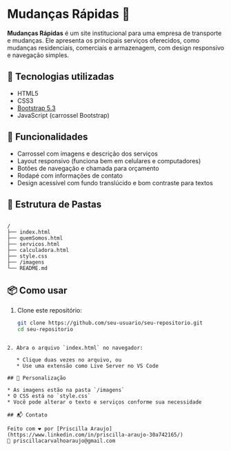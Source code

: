 # Mudanças Rápidas 🚚

**Mudanças Rápidas** é um site institucional para uma empresa de transporte e mudanças. Ele apresenta os principais serviços oferecidos, como mudanças residenciais, comerciais e armazenagem, com design responsivo e navegação simples.

## 🔧 Tecnologias utilizadas

- HTML5
- CSS3
- [Bootstrap 5.3](https://getbootstrap.com/)
- JavaScript (carrossel Bootstrap)

## 🧩 Funcionalidades

- Carrossel com imagens e descrição dos serviços
- Layout responsivo (funciona bem em celulares e computadores)
- Botões de navegação e chamada para orçamento
- Rodapé com informações de contato
- Design acessível com fundo translúcido e bom contraste para textos

## 📁 Estrutura de Pastas

```

/
├── index.html
├── quemSomos.html
├── servicos.html
├── calculadora.html
├── style.css
├── /imagens
└── README.md

````

## 📦 Como usar

1. Clone este repositório:
   ```bash
   git clone https://github.com/seu-usuario/seu-repositorio.git
   cd seu-repositorio
````

2. Abra o arquivo `index.html` no navegador:

   * Clique duas vezes no arquivo, ou
   * Use uma extensão como Live Server no VS Code

## 📝 Personalização

* As imagens estão na pasta `/imagens`
* O CSS está no `style.css`
* Você pode alterar o texto e serviços conforme sua necessidade

## 📬 Contato

Feito com ❤️ por [Priscilla Araujo](https://www.linkedin.com/in/priscilla-araujo-30a742165/)
📧 priscillacarvalhoaraujo@gmail.com
